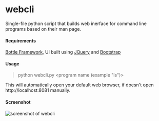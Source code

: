 webcli
======

Single-file python script that builds web inerface for command line programs based on their man page.

#### Requirements
[Bottle Framework](https://pypi.python.org/pypi/bottle), UI built using [JQuery](https://jquery.com/) and [Bootstrap](http://getbootstrap.com/)

#### Usage
> python webcli.py &lt;program name (example "ls")&gt;

This will automatically open your default web browser, if doesn't open http://localhost:8081 manually.

#### Screenshot

![screenshot of webcli](https://i.imgur.com/JN1TDFU.png)
